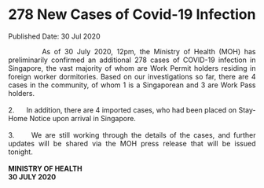 <html>
    <meta http-equiv="Content-Type" content="text/html; charset=utf-8"/>
    <meta charset="utf-8"/>
    <title>278 New Cases of Covid-19 Infection</title>
    <body><h1>278 New Cases of Covid-19 Infection</h1>
    <p>Published Date: 30 Jul 2020</p> <p style="text-align: justify;">&nbsp; &nbsp; &nbsp; &nbsp; &nbsp;As of 30 July 2020, 12pm, the Ministry of Health (MOH) has preliminarily confirmed an additional 278 cases of COVID-19 infection in Singapore, the vast majority of whom are Work Permit holders residing in foreign worker dormitories. Based on our investigations so far, there are 4 cases in the community, of whom 1 is a Singaporean and 3 are Work Pass holders.&nbsp;<br><br>2.&nbsp; &nbsp; &nbsp; In addition, there are 4 imported cases, who had been placed on Stay-Home Notice upon arrival in Singapore.&nbsp;&nbsp;<br><br>3.&nbsp; &nbsp; &nbsp;We are still working through the details of the cases, and further updates will be shared via the MOH press release that will be issued tonight.&nbsp;<br><br><strong>MINISTRY OF HEALTH<br>30 JULY 2020</strong><br></p><div><br></div></body>
</html>